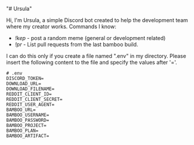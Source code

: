 "# Ursula" 

Hi, I'm Ursula, a simple Discord bot created to help the development team where my creator works.
Commands I know:
* _!kep_ - post a random meme (general or development related)
* _!pr_ - List pull requests from the last bamboo build.

I can do this only if you create a file named ".env" in my directory. 
Please insert the following content to the file and specify the values after '='.

```
# .env
DISCORD_TOKEN=
DOWNLOAD_URL=
DOWNLOAD_FILENAME=
REDDIT_CLIENT_ID=
REDDIT_CLIENT_SECRET=
REDDIT_USER_AGENT=
BAMBOO_URL=
BAMBOO_USERNAME=
BAMBOO_PASSWORD=
BAMBOO_PROJECT=
BAMBOO_PLAN=
BAMBOO_ARTIFACT=
```
